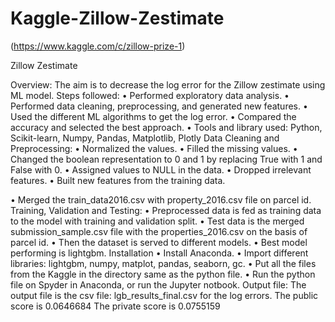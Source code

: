 # Kaggle-Zillow-Zestimate 
(https://www.kaggle.com/c/zillow-prize-1)

Zillow Zestimate

Overview:
The aim is to decrease the log error for the Zillow zestimate using ML model.
Steps followed:
• Performed exploratory data analysis.
• Performed data cleaning, preprocessing, and generated
new features.
• Used the different ML algorithms to get the log error.
• Compared the accuracy and selected the best
approach.
• Tools and library used: Python, Scikit-learn, Numpy,
Pandas, Matplotlib, Plotly
Data Cleaning and Preprocessing:
• Normalized the values.
• Filled the missing values.
• Changed the boolean representation to 0 and 1 by
replacing True with 1 and False with 0.
• Assigned values to NULL in the data.
• Dropped irrelevant features.
• Built new features from the training data.

 • Merged the train_data2016.csv with property_2016.csv file on parcel id.
Training, Validation and Testing:
• Preprocessed data is fed as training data to the model with training and validation split.
• Test data is the merged submission_sample.csv file with the properties_2016.csv on the basis of parcel id.
• Then the dataset is served to different models.
• Best model performing is lightgbm.
Installation
• Install Anaconda.
• Import different libraries: lightgbm, numpy, matplot,
pandas, seaborn, gc.
• Put all the files from the Kaggle in the directory same as
the python file.
• Run the python file on Spyder in Anaconda, or run the
Jupyter notbook.
Output file:
The output file is the csv file: lgb_results_final.csv for the log errors.
The public score is 0.0646684
The private score is 0.0755159

 
